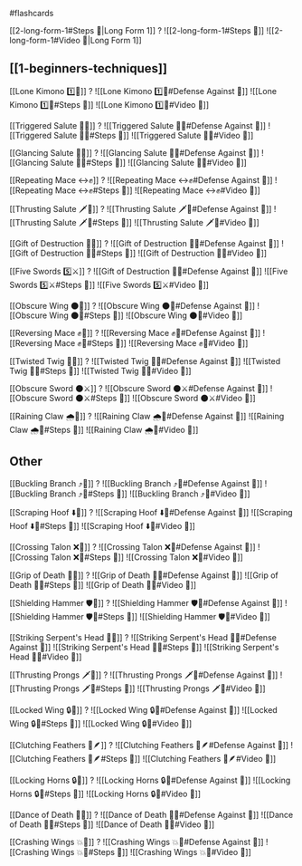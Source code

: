 #flashcards

[[2-long-form-1#Steps 👣|Long Form 1]]
?
![[2-long-form-1#Steps 👣]]
![[2-long-form-1#Video 🎥|Long Form 1]]
<!--SR:!2025-07-28,161,209-->

## [[1-beginners-techniques]]

[[Lone Kimono 1️⃣👘]]
?
![[Lone Kimono 1️⃣👘#Defense Against 🤺]]
![[Lone Kimono 1️⃣👘#Steps 👣]]
![[Lone Kimono 1️⃣👘#Video 🎥]]
<!--SR:!2027-10-01,866,251-->

[[Triggered Salute 🔫🫡]]
?
![[Triggered Salute 🔫🫡#Defense Against 🤺]]
![[Triggered Salute 🔫🫡#Steps 👣]]
![[Triggered Salute 🔫🫡#Video 🎥]]
<!--SR:!2026-10-04,662,248-->

[[Glancing Salute 👀🫡]]
?
![[Glancing Salute 👀🫡#Defense Against 🤺]]
![[Glancing Salute 👀🫡#Steps 👣]]
![[Glancing Salute 👀🫡#Video 🎥]]
<!--SR:!2025-07-27,23,130-->

[[Repeating Mace ↔️✊]]
?
![[Repeating Mace ↔️✊#Defense Against 🤺]]
![[Repeating Mace ↔️✊#Steps 👣]]
![[Repeating Mace ↔️✊#Video 🎥]]
<!--SR:!2026-03-07,337,183-->

[[Thrusting Salute 🗡️🫡]]
?
![[Thrusting Salute 🗡️🫡#Defense Against 🤺]]
![[Thrusting Salute 🗡️🫡#Steps 👣]]
![[Thrusting Salute 🗡️🫡#Video 🎥]]
<!--SR:!2025-08-06,73,130-->

[[Gift of Destruction 🎁💥]]
?
![[Gift of Destruction 🎁💥#Defense Against 🤺]]
![[Gift of Destruction 🎁💥#Steps 👣]]
![[Gift of Destruction 🎁💥#Video 🎥]]
<!--SR:!2026-08-15,726,308-->

[[Five Swords 5️⃣⚔️]]
?
![[Gift of Destruction 🎁💥#Defense Against 🤺]]
![[Five Swords 5️⃣⚔️#Steps 👣]]
![[Five Swords 5️⃣⚔️#Video 🎥]]
<!--SR:!2025-08-26,463,288-->

[[Obscure Wing 🌑🪽]]
?
![[Obscure Wing 🌑🪽#Defense Against 🤺]]
![[Obscure Wing 🌑🪽#Steps 👣]]
![[Obscure Wing 🌑🪽#Video 🎥]]
<!--SR:!2025-07-10,53,174-->

[[Reversing Mace ✊🔄]]
?
![[Reversing Mace ✊🔄#Defense Against 🤺]]
![[Reversing Mace ✊🔄#Steps 👣]]
![[Reversing Mace ✊🔄#Video 🎥]]
<!--SR:!2025-08-28,316,223-->

[[Twisted Twig 🔀🌿]]
?
![[Twisted Twig 🔀🌿#Defense Against 🤺]]
![[Twisted Twig 🔀🌿#Steps 👣]]
![[Twisted Twig 🔀🌿#Video 🎥]]
<!--SR:!2025-07-20,63,130-->

[[Obscure Sword 🌑⚔️]]
?
![[Obscure Sword 🌑⚔️#Defense Against 🤺]]
![[Obscure Sword 🌑⚔️#Steps 👣]]
![[Obscure Sword 🌑⚔️#Video 🎥]]
<!--SR:!2025-07-11,19,130-->

[[Raining Claw 🌧️🐯]]
?
![[Raining Claw 🌧️🐯#Defense Against 🤺]]
![[Raining Claw 🌧️🐯#Steps 👣]]
![[Raining Claw 🌧️🐯#Video 🎥]]
<!--SR:!2025-10-28,492,271-->

## Other

[[Buckling Branch ⤴️🌳]]
?
![[Buckling Branch ⤴️🌳#Defense Against 🤺]]
![[Buckling Branch ⤴️🌳#Steps 👣]]
![[Buckling Branch ⤴️🌳#Video 🎥]]
<!--SR:!2025-08-04,126,150-->

[[Scraping Hoof ⬇️🐎]]
?
![[Scraping Hoof ⬇️🐎#Defense Against 🤺]]
![[Scraping Hoof ⬇️🐎#Steps 👣]]
![[Scraping Hoof ⬇️🐎#Video 🎥]]
<!--SR:!2025-07-20,28,133-->

[[Crossing Talon ❌🦅]]
?
![[Crossing Talon ❌🦅#Defense Against 🤺]]
![[Crossing Talon ❌🦅#Steps 👣]]
![[Crossing Talon ❌🦅#Video 🎥]]
<!--SR:!2025-07-19,32,130-->

[[Grip of Death 🧤💀]]
?
![[Grip of Death 🧤💀#Defense Against 🤺]]
![[Grip of Death 🧤💀#Steps 👣]]
![[Grip of Death 🧤💀#Video 🎥]]
<!--SR:!2026-08-13,487,233-->

[[Shielding Hammer 🛡️🔨]]
?
![[Shielding Hammer 🛡️🔨#Defense Against 🤺]]
![[Shielding Hammer 🛡️🔨#Steps 👣]]
![[Shielding Hammer 🛡️🔨#Video 🎥]]
<!--SR:!2025-09-08,64,130-->

[[Striking Serpent's Head 🎳🐍]]
?
![[Striking Serpent's Head 🎳🐍#Defense Against 🤺]]
![[Striking Serpent's Head 🎳🐍#Steps 👣]]
![[Striking Serpent's Head 🎳🐍#Video 🎥]]
<!--SR:!2025-07-21,222,206-->

[[Thrusting Prongs 🗡️🍴]]
?
![[Thrusting Prongs 🗡️🍴#Defense Against 🤺]]
![[Thrusting Prongs 🗡️🍴#Steps 👣]]
![[Thrusting Prongs 🗡️🍴#Video 🎥]]
<!--SR:!2025-09-19,131,184-->

[[Locked Wing 🔒🪽]]
?
![[Locked Wing 🔒🪽#Defense Against 🤺]]
![[Locked Wing 🔒🪽#Steps 👣]]
![[Locked Wing 🔒🪽#Video 🎥]]
<!--SR:!2025-09-21,93,145-->

[[Clutching Feathers 👐🪶]]
?
![[Clutching Feathers 👐🪶#Defense Against 🤺]]
![[Clutching Feathers 👐🪶#Steps 👣]]
![[Clutching Feathers 👐🪶#Video 🎥]]
<!--SR:!2025-07-25,57,130-->

[[Locking Horns 🔒🦌]]
?
![[Locking Horns 🔒🦌#Defense Against 🤺]]
![[Locking Horns 🔒🦌#Steps 👣]]
![[Locking Horns 🔒🦌#Video 🎥]]
<!--SR:!2025-07-17,147,179-->

[[Dance of Death 💃💀]]
?
![[Dance of Death 💃💀#Defense Against 🤺]]
![[Dance of Death 💃💀#Steps 👣]]
![[Dance of Death 💃💀#Video 🎥]]
<!--SR:!2025-08-27,101,159-->

[[Crashing Wings 💥🪽]]
?
![[Crashing Wings 💥🪽#Defense Against 🤺]]
![[Crashing Wings 💥🪽#Steps 👣]]
![[Crashing Wings 💥🪽#Video 🎥]]
<!--SR:!2025-07-09,52,130-->

